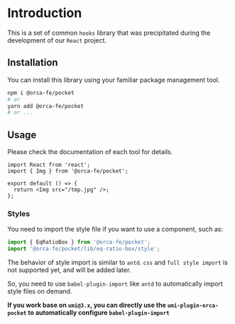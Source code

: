 # Introduction

This is a set of common `hooks` library that was precipitated during the development of our `React` project.

## Installation

You can install this library using your familiar package management tool.

```bash
npm i @orca-fe/pocket
# or
yarn add @orca-fe/pocket
# or ...
```

## Usage

Please check the documentation of each tool for details.

```tsx | pure
import React from 'react';
import { Img } from '@orca-fe/pocket';

export default () => {
  return <Img src="/tmp.jpg" />;
};
```

### Styles

You need to import the style file if you want to use a component, such as:

```ts | pure
import { EqRatioBox } from '@orca-fe/pocket';
import '@orca-fe/pocket/lib/eq-ratio-box/style';
```

The behavior of style import is similar to `antd`. `css` and `full style import` is not supported yet, and will be added later.

So, you need to use `babel-plugin-import` like `antd` to automatically import style files on demand.

**If you work base on `umi@3.x`, you can directly use the `umi-plugin-orca-pocket` to automatically configure `babel-plugin-import`**
